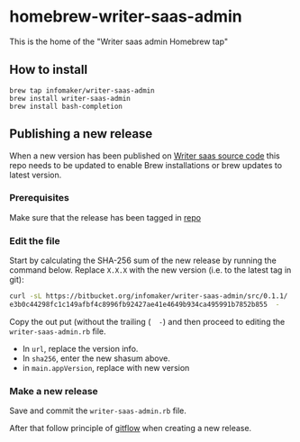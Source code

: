 # homebrew-writer-saas-admin

This is the home of the "Writer saas admin Homebrew tap"

## How to install

```
brew tap infomaker/writer-saas-admin
brew install writer-saas-admin
brew install bash-completion
```

## Publishing a new release

When a new version has been published on [Writer saas source code](https://bitbucket.org/infomaker/writer-saas-admin/) this repo needs to be updated to enable Brew installations or brew updates to latest version.

### Prerequisites

Make sure that the release has been tagged in [repo](https://bitbucket.org/infomaker/writer-saas-admin/)

### Edit the file

Start by calculating the SHA-256 sum of the new release by running the command below.
Replace `X.X.X` with the new version (i.e. to the latest tag in git):

```bash
curl -sL https://bitbucket.org/infomaker/writer-saas-admin/src/0.1.1/ | shasum -a 256
e3b0c44298fc1c149afbf4c8996fb92427ae41e4649b934ca495991b7852b855  -
```

Copy the out put (without the trailing (`  -`) and then proceed to editing the `writer-saas-admin.rb` file.

- In `url`, replace the version info.
- In `sha256`, enter the new shasum above.
- in `main.appVersion`, replace with new version

### Make a new release

Save and commit the `writer-saas-admin.rb` file.

After that follow principle of [gitflow](https://www.atlassian.com/git/tutorials/comparing-workflows/gitflow-workflow) when creating a new release.
